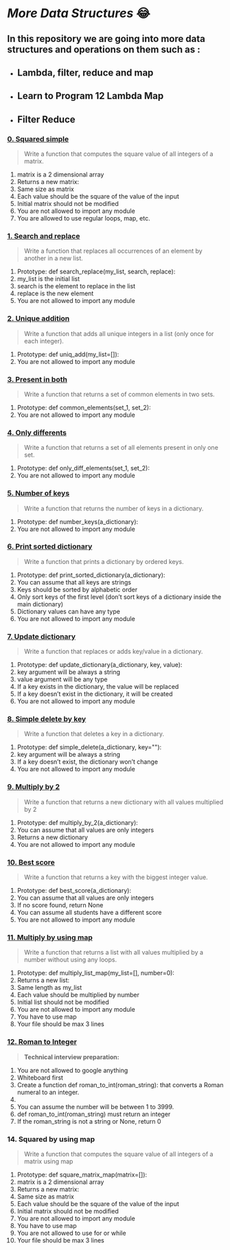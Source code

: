 # *More Data Structures* :joy:

**In this repository we are going into more data structures and operations on them such as :**
- 
- ## Lambda, filter, reduce and map
- ## Learn to Program 12 Lambda Map 

- ## Filter Reduce

### **[0. Squared simple](https://github.com/Cyberguru1/alx-higher_level_programming/blob/main/0x04-python-more_data_structures/0-square_matrix_simple.py)**

> Write a function that computes the square value of all integers of a matrix.
1. matrix is a 2 dimensional array
2. Returns a new matrix:
3. Same size as matrix
4. Each value should be the square of the value of the input
5. Initial matrix should not be modified
6. You are not allowed to import any module
7. You are allowed to use regular loops, map, etc.

### **[1. Search and replace](https://github.com/Cyberguru1/alx-higher_level_programming/blob/main/0x04-python-more_data_structures/1-search_replace.py)**

> Write a function that replaces all occurrences of an element by another in a new list.

1. Prototype: def search_replace(my_list, search, replace):
2. my_list is the initial list
3. search is the element to replace in the list
4. replace is the new element
5. You are not allowed to import any module

### **[2. Unique addition](https://github.com/Cyberguru1/alx-higher_level_programming/blob/main/0x04-python-more_data_structures/2-uniq_add.py)**

> Write a function that adds all unique integers in a list (only once for each integer).

1. Prototype: def uniq_add(my_list=[]):
2. You are not allowed to import any module
   
### **[3. Present in both](https://github.com/Cyberguru1/alx-higher_level_programming/blob/main/0x04-python-more_data_structures/3-common_elements.py)**

> Write a function that returns a set of common elements in two sets.

1. Prototype: def common_elements(set_1, set_2):
2. You are not allowed to import any module
   
### **[4. Only differents](https://github.com/Cyberguru1/alx-higher_level_programming/blob/main/0x04-python-more_data_structures/4-only_diff_elements.py)**

> Write a function that returns a set of all elements present in only one set.

1. Prototype: def only_diff_elements(set_1, set_2):
2. You are not allowed to import any module
   
### **[5. Number of keys](https://github.com/Cyberguru1/alx-higher_level_programming/blob/main/0x04-python-more_data_structures/5-number_keys.py)**

> Write a function that returns the number of keys in a dictionary.

1. Prototype: def number_keys(a_dictionary):
2. You are not allowed to import any module
   
### **[6. Print sorted dictionary](https://github.com/Cyberguru1/alx-higher_level_programming/blob/main/0x04-python-more_data_structures/6-print_sorted_dictionary.py)**

> Write a function that prints a dictionary by ordered keys.

1. Prototype: def print_sorted_dictionary(a_dictionary):
2. You can assume that all keys are strings
3. Keys should be sorted by alphabetic order
4. Only sort keys of the first level (don’t sort keys of a dictionary inside the main dictionary)
5. Dictionary values can have any type
6. You are not allowed to import any module
   
### **[7. Update dictionary](https://github.com/Cyberguru1/alx-higher_level_programming/blob/main/0x04-python-more_data_structures/7-update_dictionary.py)**

> Write a function that replaces or adds key/value in a dictionary.

1. Prototype: def update_dictionary(a_dictionary, key, value):
2. key argument will be always a string
3. value argument will be any type
4. If a key exists in the dictionary, the value will be replaced
5. If a key doesn’t exist in the dictionary, it will be created
6. You are not allowed to import any module

### **[8. Simple delete by key](https://github.com/Cyberguru1/alx-higher_level_programming/blob/main/0x04-python-more_data_structures/8-simple_delete.py)**

> Write a function that deletes a key in a dictionary.

1. Prototype: def simple_delete(a_dictionary, key=""):
2. key argument will be always a string
3. If a key doesn’t exist, the dictionary won’t change
4. You are not allowed to import any module
   
### **[9. Multiply by 2](https://github.com/Cyberguru1/alx-higher_level_programming/blob/main/0x04-python-more_data_structures/9-multiply_by_2.py)**

> Write a function that returns a new dictionary with all values multiplied by 2

1. Prototype: def multiply_by_2(a_dictionary):
2. You can assume that all values are only integers
3. Returns a new dictionary
4. You are not allowed to import any module
   
### **[10. Best score](https://github.com/Cyberguru1/alx-higher_level_programming/blob/main/0x04-python-more_data_structures/10-best_score.py)**

> Write a function that returns a key with the biggest integer value.

1. Prototype: def best_score(a_dictionary):
2. You can assume that all values are only integers
3. If no score found, return None
4. You can assume all students have a different score
5. You are not allowed to import any module

### **[11. Multiply by using map](https://github.com/Cyberguru1/alx-higher_level_programming/blob/main/0x04-python-more_data_structures/11-multiply_list_map.py)**

> Write a function that returns a list with all values multiplied by a number without using any loops.

1. Prototype: def multiply_list_map(my_list=[], number=0):
2. Returns a new list:
3. Same length as my_list
4. Each value should be multiplied by number
5. Initial list should not be modified
6. You are not allowed to import any module
7. You have to use map
8. Your file should be max 3 lines
   
### **[12. Roman to Integer](https://github.com/Cyberguru1/alx-higher_level_programming/blob/main/0x04-python-more_data_structures/12-roman_to_int.py)**


> **Technical interview preparation:**

1. You are not allowed to google anything
2. Whiteboard first
3. Create a function def roman_to_int(roman_string): that converts a Roman numeral to an integer.
4. 
5. You can assume the number will be between 1 to 3999.
6. def roman_to_int(roman_string) must return an integer
7. If the roman_string is not a string or None, return 0

### **14. Squared by using map**

> Write a function that computes the square value of all integers of a matrix using map

1. Prototype: def square_matrix_map(matrix=[]):
2. matrix is a 2 dimensional array
3. Returns a new matrix:
4. Same size as matrix
5. Each value should be the square of the value of the input
6. Initial matrix should not be modified
7. You are not allowed to import any module
8. You have to use map
9. You are not allowed to use for or while
10. Your file should be max 3 lines
